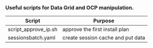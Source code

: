 ### Useful scripts for Data Grid and OCP manipulation.

Script | Purpose
--------- | ---------
script_approve_ip.sh | approve the first install plan
sessionsbatch.yaml | create session cache and put data